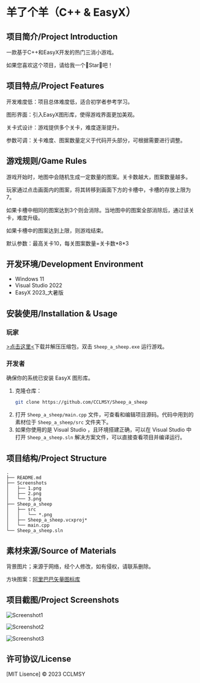 # 羊了个羊（C++ & EasyX）

## 项目简介/Project Introduction

一款基于C++和EasyX开发的热门三消小游戏。

如果您喜欢这个项目，请给我一个🌟Star🌟吧！

## 项目特点/Project Features

开发难度低：项目总体难度低，适合初学者参考学习。

图形界面：引入EasyX图形库，使得游戏界面更加美观。

关卡式设计：游戏提供多个关卡，难度逐渐提升。

参数可调：关卡难度、图案数量定义于代码开头部分，可根据需要进行调整。

## 游戏规则/Game Rules

游戏开始时，地图中会随机生成一定数量的图案。关卡数越大，图案数量越多。

玩家通过点击画面内的图案，将其转移到画面下方的卡槽中，卡槽的存放上限为7。

如果卡槽中相同的图案达到3个则会消除。当地图中的图案全部消除后，通过该关卡，难度升级。

如果卡槽中的图案达到上限，则游戏结束。

默认参数：最高关卡10，每关图案数量=关卡数\*8\*3

## 开发环境/Development Environment
- Windows 11
- Visual Studio 2022
- EasyX 2023_大暑版

## 安装使用/Installation & Usage
### 玩家
[>点击这里<](https://github.com/CCLMSY/Sheep_a_sheep/releases/download/Release/Release.zip)下载并解压压缩包，双击 `Sheep_a_sheep.exe` 运行游戏。
### 开发者
确保你的系统已安装 EasyX 图形库。
1. 克隆仓库：
   ```sh
   git clone https://github.com/CCLMSY/Sheep_a_sheep
   ```
2. 打开 `Sheep_a_sheep/main.cpp` 文件，可查看和编辑项目源码。代码中用到的素材位于 `Sheep_a_sheep/src` 文件夹下。
3. 如果你使用的是 Visual Studio ，且环境搭建正确，可以在 Visual Studio 中打开 `Sheep_a_sheep.sln` 解决方案文件，可以直接查看项目并编译运行。

## 项目结构/Project Structure
```
.
├── README.md
├── Screenshots
│   ├── 1.png
│   ├── 2.png
│   └── 3.png
├── Sheep_a_sheep
│   ├── src
│   │   └── *.png
│   ├── Sheep_a_sheep.vcxproj*
│   └── main.cpp
└── Sheep_a_sheep.sln
```

## 素材来源/Source of Materials
背景图片；来源于网络，经个人修改，如有侵权，请联系删除。

方块图案：[阿里巴巴矢量图标库](https://www.iconfont.cn/)

## 项目截图/Project Screenshots
![Screenshot1](Screenshots/1.png)

![Screenshot2](Screenshots/2.png)

![Screenshot3](Screenshots/3.png)

## 许可协议/License
[MIT Lisence] © 2023 CCLMSY